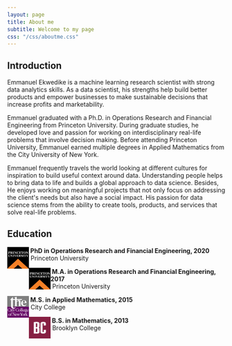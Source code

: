 ```yaml
---
layout: page
title: About me
subtitle: Welcome to my page
css: "/css/aboutme.css"
---
```


<h2>Introduction </h2>
<p>
Emmanuel Ekwedike is a machine learning research scientist with strong data analytics skills. As a data scientist, his strengths help build better products and empower businesses to make sustainable decisions that increase profits and marketability. 
</p>

<p>
Emmanuel graduated with a Ph.D. in Operations Research and Financial Engineering from Princeton University. During graduate studies, he developed love and passion for working on interdisciplinary real-life problems that involve decision making. Before attending Princeton University, Emmanuel earned multiple degrees in Applied Mathematics from the City University of New York.
</p>

<p>
Emmanuel frequently travels the world looking at different cultures for inspiration to build useful context around data. Understanding people helps to bring data to life and builds a global approach to data science. Besides, He enjoys working on meaningful projects that not only focus on addressing the client's needs but also have a social impact. His passion for data science stems from the ability to create tools, products, and services that solve real-life problems.
</p> 



<h2 class="has-text-align-center">Education </h2>

<p><img style="float: left;" width="50" height="50" src="/img/sch-imgs/PU_logo.jpeg" /> <b>&nbsp;PhD in Operations Research and Financial Engineering, 2020</b> <br />&nbsp;Princeton University</p>

<p><img style="float: left;" width="50" height="50" src="/img/sch-imgs/PU_logo.jpeg" /> <b>&nbsp;M.A. in Operations Research and Financial Engineering, 2017</b> <br />&nbsp;Princeton University</p>

<p><img style="float: left;" width="50" height="50" src="/img/sch-imgs/CCNY_logo.jpeg" /> <b>&nbsp;M.S. in Applied Mathematics, 2015</b> <br />&nbsp;City College</p>

<p><img style="float: left;" width="50" height="50" src="/img/sch-imgs/BC_logo.png" /> <b>&nbsp;B.S. in Mathematics, 2013</b> <br />&nbsp;Brooklyn College</p>


<!-- 
<div style="text-align: center; margin-top: 90px;">
  <h1 id="resume">Resume</h1>
  <iframe src="https://eekwedike.github.io/files/Resume.pdf" scrolling="no" width="850px" height="2200px" frameBorder="0"></iframe>
</div>
 -->
<!--  

<div id="contactme-section">
<h1 id="contact">Contact</h1>

<p> For machine learning and data science consultation, feel free to get in touch. Let's discuss your machine learning needs and potential solutions. </p>

<p>You could set up a meeting with me below based on your availability. </p>

<div >
<a href="http://eekwedike.github.io/contact" class="contact-me-btn actionbtn">
<span class="fa fa-envelope-o" aria-hidden="true"></span>
CONTACT EMMANUEL
</a>
<div class="btns-sep"></div>
<a href="https://calendly.com/viraldatasolutions/30min" class="schedule-btn actionbtn" target="_blank">
<span class="fa fa-calendar-check-o" aria-hidden="true"></span>
SCHEDULE MEETING 
</a>
</div>




<form action="https://formspree.io/mvobeyer" method="POST" class="form" id="contact-form">
  <p>You can also send me a quick message using the form below:</p>
  <div class="row">
    <div class="col-xs-6">
      <input type="email" name="_replyto" class="form-control input-lg" placeholder="Email" title="Email">
    </div>
    <div class="col-xs-6">
      <input type="text" name="name" class="form-control input-lg" placeholder="Name" title="Name">
    </div>
  </div>
  <input type="hidden" name="_subject" value="New submission from eekwedike.github.io">
  <textarea type="text" name="content" class="form-control input-lg" placeholder="Message" title="Message" required="required" rows="3"></textarea>
  <input type="text" name="_gotcha" style="display:none">
  <input type="hidden" name="_next" value="?message=Your message was sent successfully, thanks!" />
  
  <br>
  <button type="submit" class="btn btn-lg btn-primary">Submit</button>
</form>

</div>

-->

